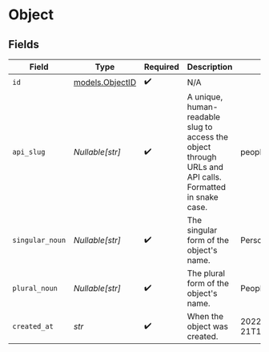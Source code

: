 # Object


## Fields

| Field                                                                                                   | Type                                                                                                    | Required                                                                                                | Description                                                                                             | Example                                                                                                 |
| ------------------------------------------------------------------------------------------------------- | ------------------------------------------------------------------------------------------------------- | ------------------------------------------------------------------------------------------------------- | ------------------------------------------------------------------------------------------------------- | ------------------------------------------------------------------------------------------------------- |
| `id`                                                                                                    | [models.ObjectID](../models/objectid.md)                                                                | :heavy_check_mark:                                                                                      | N/A                                                                                                     |                                                                                                         |
| `api_slug`                                                                                              | *Nullable[str]*                                                                                         | :heavy_check_mark:                                                                                      | A unique, human-readable slug to access the object through URLs and API calls. Formatted in snake case. | people                                                                                                  |
| `singular_noun`                                                                                         | *Nullable[str]*                                                                                         | :heavy_check_mark:                                                                                      | The singular form of the object's name.                                                                 | Person                                                                                                  |
| `plural_noun`                                                                                           | *Nullable[str]*                                                                                         | :heavy_check_mark:                                                                                      | The plural form of the object's name.                                                                   | People                                                                                                  |
| `created_at`                                                                                            | *str*                                                                                                   | :heavy_check_mark:                                                                                      | When the object was created.                                                                            | 2022-11-21T13:22:49.061281000Z                                                                          |